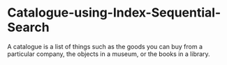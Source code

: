# Catalogue-using-Index-Sequential-Search
A catalogue is a list of things such as the goods you can buy from a particular company, the objects in a museum, or the books in a library.
